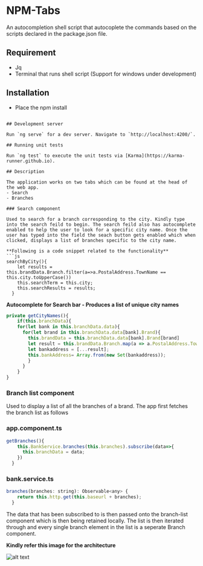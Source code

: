 # NPM-Tabs

An autocompletion shell script that autocoplete the commands based on the scripts declared in the package.json file.

## Requirement

- Jq
- Terminal that runs shell script (Support for windows under development)

## Installation
- Place the 
npm install 
```

## Development server

Run `ng serve` for a dev server. Navigate to `http://localhost:4200/`. 

## Running unit tests

Run `ng test` to execute the unit tests via [Karma](https://karma-runner.github.io).

## Description

The application works on two tabs which can be found at the head of the web app.
- Search
- Branches

### Search component

Used to search for a branch corresponding to the city. Kindly type into the search feild to begin. The search feild also has autocomplete enabled to help the user to look for a specific city name. Once the user has typed into the field the seach button gets enabled which when clicked, displays a list of branches specific to the city name.

**Following is a code snippet related to the functionality**
```js
searchByCity(){
    let results = this.brandData.Branch.filter(a=>a.PostalAddress.TownName == this.city.toUpperCase())
    this.searchTerm = this.city;
    this.searchResults = results;
  }
```

**Autocomplete for Search bar - Produces a list of unique city names**
```js
private getCityNames(){
    if(this.branchData){
    for(let bank in this.branchData.data){
      for(let brand in this.branchData.data[bank].Brand){
        this.brandData = this.branchData.data[bank].Brand[brand]
        let result = this.brandData.Branch.map(a => a.PostalAddress.TownName);
        let bankaddress = [...result];
        this.bankAddress= Array.from(new Set(bankaddress));
        }
      }
    }
}
```

### Branch list component

Used to display a list of all the branches of a brand. The app first fetches the branch list as follows

### app.component.ts
```js
getBranches(){
    this.BankService.branches(this.branches).subscribe(data=>{
      this.branchData = data;
    })
  }
 ```
### bank.service.ts
```js
branches(branches: string): Observable<any> {
    return this.http.get(this.baseurl + branches);
  }
```
The data that has been subscribed to is then passed onto the branch-list component which is then being retained locally. The list is then iterated through and every single branch element in the list is a seperate Branch component.

**Kindly refer this image for the architecture**

![alt text](/Aavri-bank.png)

